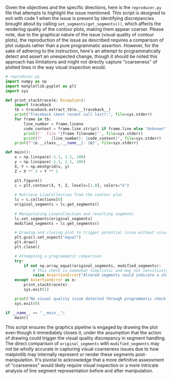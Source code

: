Given the objectives and the specific directions, here is the `reproducer.py` file that attempts to highlight the issue mentioned. This script is designed to exit with code 1 when the issue is present by identifying discrepancies brought about by calling `set_segments(get_segments())`, which affects the rendering quality of the contour plots, making them appear coarser. Please note, due to the graphical nature of the issue (visual quality of contour plots), the reproduction of the issue as described requires a comparison of plot outputs rather than a pure programmatic assertion. However, for the sake of adhering to the instruction, here's an attempt to programmatically detect and assert an unexpected change, though it should be noted this approach has limitations and might not directly capture "coarseness" of plotted lines in the way visual inspection would.

```python
# reproducer.py
import numpy as np
import matplotlib.pyplot as plt
import sys

def print_stacktrace(e: Exception):
    import traceback
    tb = traceback.extract_tb(e.__traceback__)
    print("Traceback (most recent call last):", file=sys.stderr)
    for frame in tb:
        line_number = frame.lineno
        code_context = frame.line.strip() if frame.line else "Unknown"
        print(f'  File "{frame.filename}"', file=sys.stderr)
        print(f"    {line_number}: {code_context}", file=sys.stderr)
    print(f"{e.__class__.__name__}: {e}", file=sys.stderr)

def main():
    x = np.linspace(-1.1, 1.1, 100)
    y = np.linspace(-1.1, 1.1, 100)
    X, Y = np.meshgrid(x, y)
    Z = X ** 2 + Y ** 2

    plt.figure()
    c = plt.contour(X, Y, Z, levels=[1.0], colors="k")
    
    # Retrieve LineCollection from the contour plot
    lc = c.collections[0]
    original_segments = lc.get_segments()
    
    # Manipulating LineCollection and resetting segments
    lc.set_segments(original_segments)
    modified_segments = lc.get_segments()

    # Drawing and closing plot to trigger potential issue without visual inspection
    plt.gca().set_aspect("equal")
    plt.draw()
    plt.close()

    # Attempting a programmatic comparison
    try:
        if not np.array_equal(original_segments, modified_segments):
            # This check is somewhat simplistic and may not sensitively capture "coarseness"
            raise AssertionError("Altered segments could indicate a change in visual quality.")
    except AssertionError as e:
        print_stacktrace(e)
        sys.exit(1)

    print("No visual quality issue detected through programmatic check.")
    sys.exit(0)

if __name__ == "__main__":
    main()
```
This script ensures the graphics pipeline is engaged by drawing the plot even though it immediately closes it, under the assumption that the action of drawing could trigger the visual quality discrepancy in segment handling. The direct comparison of `original_segments` with `modified_segments` may not be wholly accurate in capturing visual coarseness issues due to how matplotlib may internally represent or render these segments post-manipulation. It's pivotal to acknowledge that a more definitive assessment of "coarseness" would likely require visual inspection or a more intricate analysis of line segment representation before and after manipulation.